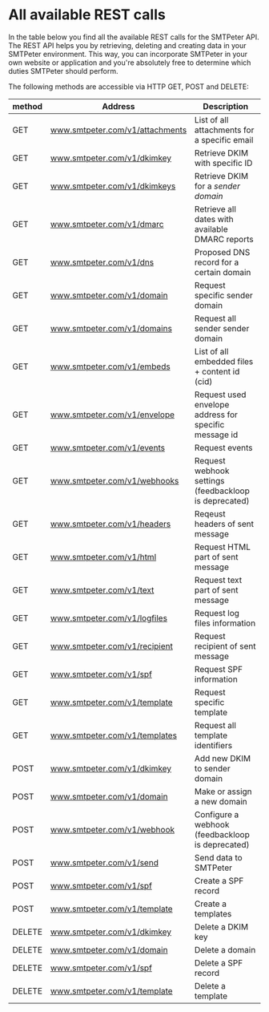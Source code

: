 # All available REST calls

In the table below you find all the available REST calls for the SMTPeter API.
The REST API helps you by retrieving, deleting and creating data in your
SMTPeter environment. This way, you can incorporate SMTPeter in your own
website or application and you're absolutely free to determine which duties 
SMTPeter should perform.

The following methods are accessible via HTTP GET, POST and DELETE:

| method         | Address                           | Description                                            |
|----------------|-----------------------------------|--------------------------------------------------------|
| GET            | www.smtpeter.com/v1/attachments   | List of all attachments for a specific email           |
| GET            | www.smtpeter.com/v1/dkimkey       | Retrieve DKIM with specific ID                         |
| GET            | www.smtpeter.com/v1/dkimkeys      | Retrieve DKIM for a *sender domain*                    |
| GET            | www.smtpeter.com/v1/dmarc         | Retrieve all dates with available DMARC reports        |
| GET            | www.smtpeter.com/v1/dns           | Proposed DNS record for a certain domain               |
| GET            | www.smtpeter.com/v1/domain        | Request specific sender domain                         |
| GET            | www.smtpeter.com/v1/domains       | Request all sender sender domain                       |
| GET            | www.smtpeter.com/v1/embeds        | List of all embedded files + content id (cid)          |
| GET            | www.smtpeter.com/v1/envelope      | Request used envelope address for specific message id  |
| GET            | www.smtpeter.com/v1/events        | Request events                                         |
| GET            | www.smtpeter.com/v1/webhooks      | Request webhook settings (feedbackloop is deprecated)  |
| GET            | www.smtpeter.com/v1/headers       | Reqeust headers of sent message                        |
| GET            | www.smtpeter.com/v1/html          | Request HTML part of sent message                      |
| GET            | www.smtpeter.com/v1/text          | Request text part of sent message                      |
| GET            | www.smtpeter.com/v1/logfiles      | Request log files information                          |
| GET            | www.smtpeter.com/v1/recipient     | Request recipient of sent message                      |
| GET            | www.smtpeter.com/v1/spf           | Request SPF information                                |
| GET            | www.smtpeter.com/v1/template      | Request specific template                              |
| GET            | www.smtpeter.com/v1/templates     | Request all template identifiers                       |
| POST           | www.smtpeter.com/v1/dkimkey       | Add new DKIM to sender domain                          |
| POST           | www.smtpeter.com/v1/domain        | Make or assign a new domain                            |
| POST           | www.smtpeter.com/v1/webhook       | Configure a webhook (feedbackloop is deprecated)       |
| POST           | www.smtpeter.com/v1/send          | Send data to SMTPeter                                  |
| POST           | www.smtpeter.com/v1/spf           | Create a SPF record                                    |
| POST           | www.smtpeter.com/v1/template      | Create a templates                                     |
| DELETE         | www.smtpeter.com/v1/dkimkey       | Delete a DKIM key                                      |
| DELETE         | www.smtpeter.com/v1/domain        | Delete a domain                                        |
| DELETE         | www.smtpeter.com/v1/spf           | Delete a SPF record                                    |
| DELETE         | www.smtpeter.com/v1/template      | Delete a template                                      |
